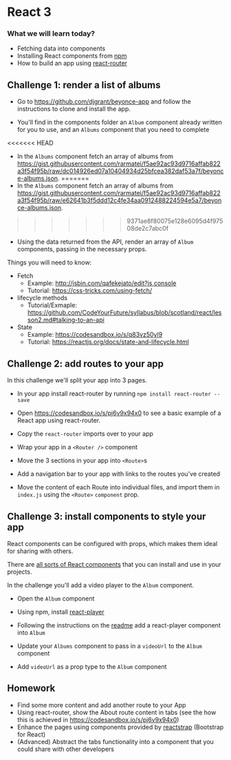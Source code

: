 # React 3

### What we will learn today?

- Fetching data into components
- Installing React components from [npm](https://www.npmjs.com/search?q=react)
- How to build an app using [react-router](https://www.npmjs.com/package/react-router)

## Challenge 1: render a list of albums

- Go to https://github.com/djgrant/beyonce-app and follow the instructions to clone and install the app.

- You'll find in the components folder an `Album` component already written for you to use, and an `Albums` component that you need to complete

<<<<<<< HEAD
- In the `Albums` component fetch an array of albums from https://gist.githubusercontent.com/rarmatei/f5ae92ac93d9716affab822a3f54f95b/raw/dc014926ed07a10404934d25bfcea382daf53a7f/beyonce-albums.json.
=======
- In the `Albums` component fetch an array of albums from https://gist.githubusercontent.com/rarmatei/f5ae92ac93d9716affab822a3f54f95b/raw/e62641b3f5ddd12c4fe34aa0912488224594e5a7/beyonce-albums.json.
>>>>>>> 9371ae8f80075e128e6095d4f97508de2c7abc0f

- Using the data returned from the API, render an array of `Album` components, passing in the necessary props.

Things you will need to know:
- Fetch
  - Example: http://jsbin.com/qafekejato/edit?js,console  
  - Tutorial: https://css-tricks.com/using-fetch/
- lifecycle methods
  - Tutorial/Exmaple: https://github.com/CodeYourFuture/syllabus/blob/scotland/react/lesson2.md#talking-to-an-api
- State
  - Example: https://codesandbox.io/s/q83vz50yl9
  - Tutorial: https://reactjs.org/docs/state-and-lifecycle.html


## Challenge 2: add routes to your app

In this challenge we'll split your app into 3 pages.

- In your app install react-router by running `npm install react-router --save`

- Open https://codesandbox.io/s/pj6v9x94x0 to see a basic example of a React app using react-router.

- Copy the `react-router` imports over to your app

- Wrap your app in a `<Router />` component

- Move the 3 sections in your app into `<Route>`s

- Add a navigation bar to your app with links to the routes you've created

- Move the content of each Route into individual files, and import them in `index.js` using the  `<Route>` `component` prop.


## Challenge 3: install components to style your app

React components can be configured with props, which makes them ideal for sharing with others.

There are [all sorts of React components](https://github.com/brillout/awesome-react-components#ui-components) that you can install and use in your projects.

In the challenge you'll add a video player to the `Album` component.

- Open the `Album` component

- Using npm, install [react-player](https://www.npmjs.com/package/react-player)

- Following the instructions on the [readme](https://www.npmjs.com/package/react-player) add a react-player component into `Album`

- Update your `Albums` component to pass in a `videoUrl` to the `Album` component

- Add `videoUrl` as a prop type to the `Album` component

## Homework

- Find some more content and add another route to your App
- Using react-router, show the About route content in tabs (see the how this is achieved in https://codesandbox.io/s/pj6v9x94x0)
- Enhance the pages using components provided by [reactstrap](https://reactstrap.github.io/) (Bootstrap for React)
- (Advanced) Abstract the tabs functionality into a component that you could share with other developers
